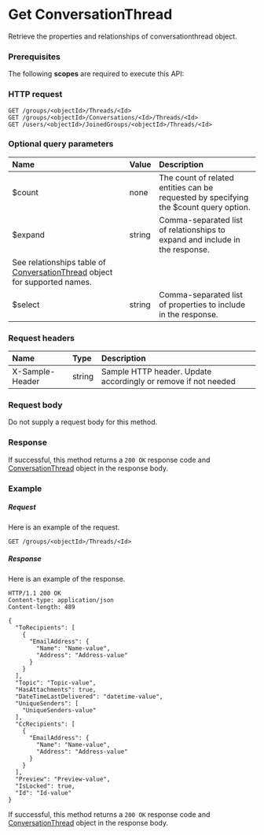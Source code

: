 # Get ConversationThread

Retrieve the properties and relationships of conversationthread object.
### Prerequisites
The following **scopes** are required to execute this API: 
### HTTP request
<!-- { "blockType": "ignored" } -->
```http
GET /groups/<objectId>/Threads/<Id>
GET /groups/<objectId>/Conversations/<Id>/Threads/<Id>
GET /users/<objectId>/JoinedGroups/<objectId>/Threads/<Id>
```
### Optional query parameters
|Name|Value|Description|
|:---------------|:--------|:-------|
|$count|none|The count of related entities can be requested by specifying the $count query option.|
|$expand|string|Comma-separated list of relationships to expand and include in the response. 
See relationships table of [ConversationThread](../resources/conversationthread.md) object for supported names. |
|$select|string|Comma-separated list of properties to include in the response.|

### Request headers
| Name       | Type | Description|
|:-----------|:------|:----------|
| X-Sample-Header  | string  | Sample HTTP header. Update accordingly or remove if not needed|

### Request body
Do not supply a request body for this method.
### Response
If successful, this method returns a `200 OK` response code and [ConversationThread](../resources/conversationthread.md) object in the response body.
### Example
##### Request
Here is an example of the request.
<!-- {
  "blockType": "request",
  "name": "get_conversationthread"
}-->
```http
GET /groups/<objectId>/Threads/<Id>
```
##### Response
Here is an example of the response.
<!-- {
  "blockType": "response",
  "truncated": false,
  "@odata.type": "microsoft.graph.conversationthread"
} -->
```http
HTTP/1.1 200 OK
Content-type: application/json
Content-length: 489

{
  "ToRecipients": [
    {
      "EmailAddress": {
        "Name": "Name-value",
        "Address": "Address-value"
      }
    }
  ],
  "Topic": "Topic-value",
  "HasAttachments": true,
  "DateTimeLastDelivered": "datetime-value",
  "UniqueSenders": [
    "UniqueSenders-value"
  ],
  "CcRecipients": [
    {
      "EmailAddress": {
        "Name": "Name-value",
        "Address": "Address-value"
      }
    }
  ],
  "Preview": "Preview-value",
  "IsLocked": true,
  "Id": "Id-value"
}
```
If successful, this method returns a `200 OK` response code and [ConversationThread](../resources/conversationthread.md) object in the response body.

<!-- uuid: f1bd78de-e8af-452b-9dd0-419b5587c7c7
2015-10-19 08:55:32 UTC -->
<!-- {
  "type": "#page.annotation",
  "description": "Get ConversationThread",
  "keywords": "",
  "section": "documentation",
  "tocPath": ""
}-->